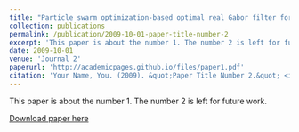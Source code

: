 ```yaml
---
title: "Particle swarm optimization-based optimal real Gabor filter for surface inspection"
collection: publications
permalink: /publication/2009-10-01-paper-title-number-2
excerpt: 'This paper is about the number 1. The number 2 is left for future work.'
date: 2009-10-01
venue: 'Journal 2'
paperurl: 'http://academicpages.github.io/files/paper1.pdf'
citation: 'Your Name, You. (2009). &quot;Paper Title Number 2.&quot; <i>Journal 1</i>. 1(1).'
---
```

This paper is about the number 1. The number 2 is left for future work.

[Download paper here](http://academicpages.github.io/files/paper1.pdf)
